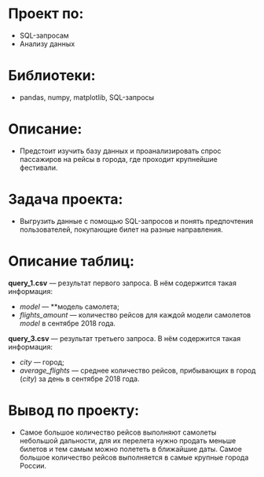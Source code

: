 # Проект по:

- SQL-запросам
- Анализу данных

# Библиотеки:

- pandas, numpy, matplotlib, SQL-запросы

# Описание:

- Предстоит изучить базу данных и проанализировать спрос пассажиров на рейсы в города, где проходит крупнейшие фестивали.

# Задача проекта:

- Выгрузить данные с помощью SQL-запросов и понять предпочтения пользователей, покупающие билет на разные направления.

# Описание таблиц:

**query_1.csv** — результат первого запроса. В нём содержится такая информация:

- *model* — **модель самолета;
- *flights_amount* — количество рейсов для каждой модели самолетов *model* в сентябре 2018 года.

**query_3.csv** — результат третьего запроса. В нём содержится такая информация:

- *city* — город;
- *average_flights* — среднее количество рейсов, прибывающих в город (*city*) за день в сентябре 2018 года.

# Вывод по проекту:

- Самое большое количество рейсов выполняют самолеты небольшой дальности, для их перелета нужно продать меньше билетов и тем самым можно полететь в ближайшие даты. Самое большое количество рейсов выполняется в самые крупные города России.
